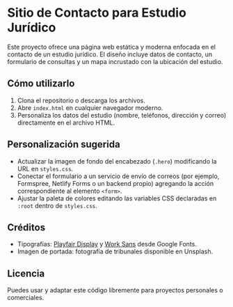 # Sitio de Contacto para Estudio Jurídico

Este proyecto ofrece una página web estática y moderna enfocada en el contacto de un estudio jurídico. El diseño incluye datos de contacto, un formulario de consultas y un mapa incrustado con la ubicación del estudio.

## Cómo utilizarlo

1. Clona el repositorio o descarga los archivos.
2. Abre `index.html` en cualquier navegador moderno.
3. Personaliza los datos del estudio (nombre, teléfonos, dirección y correo) directamente en el archivo HTML.

## Personalización sugerida

- Actualizar la imagen de fondo del encabezado (`.hero`) modificando la URL en `styles.css`.
- Conectar el formulario a un servicio de envío de correos (por ejemplo, Formspree, Netlify Forms o un backend propio) agregando la acción correspondiente al elemento `<form>`.
- Ajustar la paleta de colores editando las variables CSS declaradas en `:root` dentro de `styles.css`.

## Créditos

- Tipografías: [Playfair Display](https://fonts.google.com/specimen/Playfair+Display) y [Work Sans](https://fonts.google.com/specimen/Work+Sans) desde Google Fonts.
- Imagen de portada: fotografía de tribunales disponible en Unsplash.

## Licencia

Puedes usar y adaptar este código libremente para proyectos personales o comerciales.
